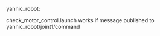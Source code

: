 yannic_robot:

check_motor_control.launch works if message published to yannic_robot/joint1/command
